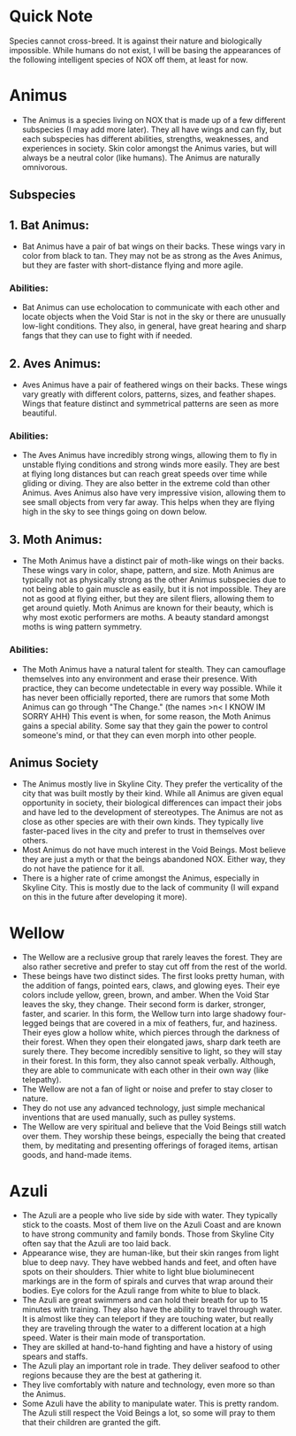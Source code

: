 # Quick Note
Species cannot cross-breed. It is against their nature and biologically impossible. While humans do not exist, I will be basing the appearances of the following intelligent species of NOX off them, at least for now.

# Animus
- The Animus is a species living on NOX that is made up of a few different subspecies (I may add more later). They all have wings and can fly, but each subspecies has different abilities, strengths, weaknesses, and experiences in society. Skin color amongst the Animus varies, but will always be a neutral color (like humans). The Animus are naturally omnivorous.

## Subspecies

## 1. Bat Animus:
- Bat Animus have a pair of bat wings on their backs. These wings vary in color from black to tan. They may not be as strong as the Aves Animus, but they are faster with short-distance flying and more agile. 

### Abilities:
- Bat Animus can use echolocation to communicate with each other and locate objects when the Void Star is not in the sky or there are unusually low-light conditions. They also, in general, have great hearing and sharp fangs that they can use to fight with if needed. 

## 2. Aves Animus: 
- Aves Animus have a pair of feathered wings on their backs. These wings vary greatly with different colors, patterns, sizes, and feather shapes. Wings that feature distinct and symmetrical patterns are seen as more beautiful. 

### Abilities:
- The Aves Animus have incredibly strong wings, allowing them to fly in unstable flying conditions and strong winds more easily. They are best at flying long distances but can reach great speeds over time while gliding or diving. They are also better in the extreme cold than other Animus. Aves Animus also have very impressive vision, allowing them to see small objects from very far away. This helps when they are flying high in the sky to see things going on down below. 


## 3. Moth Animus:
- The Moth Animus have a distinct pair of moth-like wings on their backs. These wings vary in color, shape, pattern, and size. Moth Animus are typically not as physically strong as the other Animus subspecies due to not being able to gain muscle as easily, but it is not impossible. They are not as good at flying either, but they are silent fliers, allowing them to get around quietly. Moth Animus are known for their beauty, which is why most exotic performers are moths. A beauty standard amongst moths is wing pattern symmetry. 

### Abilities:
- The Moth Animus have a natural talent for stealth. They can camouflage themselves into any environment and erase their presence. With practice, they can become undetectable in every way possible. While it has never been officially reported, there are rumors that some Moth Animus can go through "The Change." (the names >n< I KNOW IM SORRY AHH) This event is when, for some reason, the Moth Animus gains a special ability. Some say that they gain the power to control someone's mind, or that they can even morph into other people. 

## Animus Society
- The Animus mostly live in Skyline City. They prefer the verticality of the city that was built mostly by their kind. While all Animus are given equal opportunity in society, their biological differences can impact their jobs and have led to the development of stereotypes. The Animus are not as close as other species are with their own kinds. They typically live faster-paced lives in the city and prefer to trust in themselves over others.
- Most Animus do not have much interest in the Void Beings. Most believe they are just a myth or that the beings abandoned NOX. Either way, they do not have the patience for it all.
- There is a higher rate of crime amongst the Animus, especially in Skyline City. This is mostly due to the lack of community (I will expand on this in the future after developing it more).




# Wellow
- The Wellow are a reclusive group that rarely leaves the forest. They are also rather secretive and prefer to stay cut off from the rest of the world.
- These beings have two distinct sides. The first looks pretty human, with the addition of fangs, pointed ears, claws, and glowing eyes. Their eye colors include yellow, green, brown, and amber. When the Void Star leaves the sky, they change. Their second form is darker, stronger, faster, and scarier. In this form, the Wellow turn into large shadowy four-legged beings that are covered in a mix of feathers, fur, and haziness. Their eyes glow a hollow white, which pierces through the darkness of their forest. When they open their elongated jaws, sharp dark teeth are surely there. They become incredibly sensitive to light, so they will stay in their forest. In this form, they also cannot speak verbally. Although, they are able to communicate with each other in their own way (like telepathy).
-  The Wellow are not a fan of light or noise and prefer to stay closer to nature.
-  They do not use any advanced technology, just simple mechanical inventions that are used manually, such as pulley systems.
-  The Wellow are very spiritual and believe that the Void Beings still watch over them. They worship these beings, especially the being that created them, by meditating and presenting offerings of foraged items, artisan goods, and hand-made items.




# Azuli
- The Azuli are a people who live side by side with water. They typically stick to the coasts. Most of them live on the Azuli Coast and are known to have strong community and family bonds. Those from Skyline City often say that the Azuli are too laid back.
- Appearance wise, they are human-like, but their skin ranges from light blue to deep navy. They have webbed hands and feet, and often have spots on their shoulders. Thier white to light blue bioluminecent markings are in the form of spirals and curves that wrap around their bodies. Eye colors for the Azuli range from white to blue to black.
- The Azuli are great swimmers and can hold their breath for up to 15 minutes with training. They also have the ability to travel through water. It is almost like they can teleport if they are touching water, but really they are traveling through the water to a different location at a high speed. Water is their main mode of transportation.
- They are skilled at hand-to-hand fighting and have a history of using spears and staffs.
- The Azuli play an important role in trade. They deliver seafood to other regions because they are the best at gathering it.
- They live comfortably with nature and technology, even more so than the Animus. 
- Some Azuli have the ability to manipulate water. This is pretty random. The Azuli still respect the Void Beings a lot, so some will pray to them that their children are granted the gift. 




